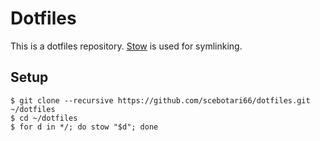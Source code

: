 # Dotfiles
This is a dotfiles repository. [Stow](https://www.gnu.org/software/stow/) is used for symlinking.

## Setup
    $ git clone --recursive https://github.com/scebotari66/dotfiles.git ~/dotfiles
    $ cd ~/dotfiles
    $ for d in */; do stow "$d"; done
